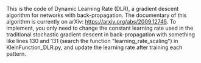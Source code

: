 This is the code of Dynamic Learning Rate (DLR), a gradient descent algorithm for networks with back-propagation.
The documentary of this algorithm is currently on arXiv: https://arxiv.org/abs/2009.12745.
To implement, you only need to change the constant learning rate used in the traditional stochastic gradient descent in back-propagation with something like lines 130 and 131 (search the function "learning_rate_scaling") in KleinFunction_DLR.py, and update the learning rate after training each pattern.
